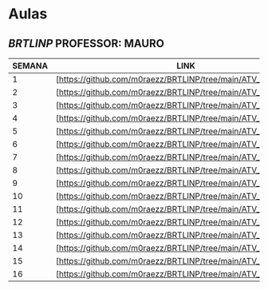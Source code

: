 # Aulas
## _BRTLINP_ PROFESSOR: MAURO

| SEMANA | LINK |
| ------ | ------ |
| 1 | [https://github.com/m0raezz/BRTLINP/tree/main/ATV_1_BRTLINP] |
| 2 | [https://github.com/m0raezz/BRTLINP/tree/main/ATV_2_BRTLINP] |
| 3 | [https://github.com/m0raezz/BRTLINP/tree/main/ATV_3_BRTLINP] |
| 4 | [https://github.com/m0raezz/BRTLINP/tree/main/ATV_4_BRTLINP] |
| 5 | [https://github.com/m0raezz/BRTLINP/tree/main/ATV_5_BRTLINP] |
| 6 | [https://github.com/m0raezz/BRTLINP/tree/main/ATV_6_BRTLINP] |
| 7 | [https://github.com/m0raezz/BRTLINP/tree/main/ATV_7_BRTLINP] |
| 8 | [https://github.com/m0raezz/BRTLINP/tree/main/ATV_8_BRTLINP] |
| 9 | [https://github.com/m0raezz/BRTLINP/tree/main/ATV_9_BRTLINP] |
| 10 | [https://github.com/m0raezz/BRTLINP/tree/main/ATV_A10_BRTLINP] |
| 11 | [https://github.com/m0raezz/BRTLINP/tree/main/ATV_A11_BRTLINP] |
| 12 | [https://github.com/m0raezz/BRTLINP/tree/main/ATV_A12_BRTLINP] |
| 13 | [https://github.com/m0raezz/BRTLINP/tree/main/ATV_A13_BRTLINP] |
| 14 | [https://github.com/m0raezz/BRTLINP/tree/main/ATV_A14_BRTLINP] |
| 15 | [https://github.com/m0raezz/BRTLINP/tree/main/ATV_A15_BRTLINP] |
| 16 | [https://github.com/m0raezz/BRTLINP/tree/main/ATV_A16_BRTLINP] |

